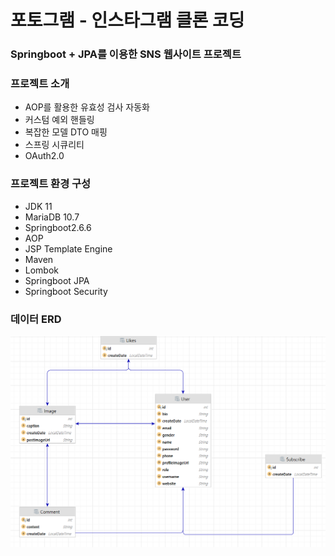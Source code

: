 # 포토그램 - 인스타그램 클론 코딩


### Springboot + JPA를 이용한 SNS 웹사이트 프로젝트

### 프로젝트 소개
- AOP를 활용한 유효성 검사 자동화
- 커스텀 예외 핸들링
- 복잡한 모델 DTO 매핑
- 스프링 시큐리티
- OAuth2.0

### 프로젝트 환경 구성
- JDK 11
- MariaDB 10.7
- Springboot2.6.6
- AOP
- JSP Template Engine
- Maven
- Lombok
- Springboot JPA
- Springboot Security


### 데이터 ERD

 ![img_1.png](img_1.png)
